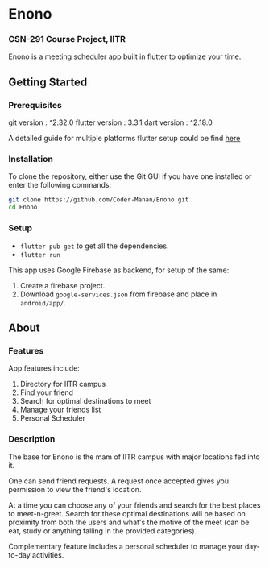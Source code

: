 # Enono

### CSN-291 Course Project, IITR

Enono is a meeting scheduler app built in flutter to optimize your time.



## Getting Started

### Prerequisites

git version : ^2.32.0
flutter version : 3.3.1
dart version : ^2.18.0

A detailed guide for multiple platforms flutter setup could be find [here](https://docs.flutter.dev/get-started/install)

### Installation

To clone the repository, either use the Git GUI if you have one installed or enter the following commands:
```bash
git clone https://github.com/Coder-Manan/Enono.git
cd Enono
```

### Setup

- `flutter pub get` to get all the dependencies.
- `flutter run`

This app uses Google Firebase as backend, for setup of the same:

1. Create a firebase project.
2. Download `google-services.json` from firebase and place in `android/app/`.



## About

### Features

App features include:
1. Directory for IITR campus
2. Find your friend
3. Search for optimal destinations to meet
4. Manage your friends list
5. Personal Scheduler

### Description

The base for Enono is the mam of IITR campus with major locations fed into it.

One can send friend requests. A request once accepted gives you permission to view the friend's location.

At a time you can choose any of your friends and search for the best places to meet-n-greet. Search for these optimal destinations will be based on proximity from both the users and what's the motive of the meet (can be eat, study or anything falling in the provided categories).

Complementary feature includes a personal scheduler to manage your day-to-day activities.
